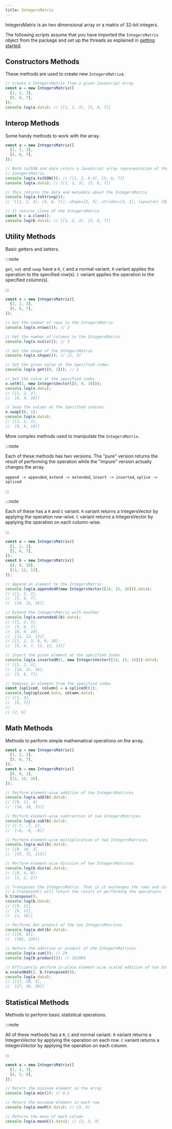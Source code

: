```yaml
---
title: IntegersMatrix
---
```


IntegersMatrix is an two dimensional array or a matrix of 32-bit integers.

The following scripts assume that you have imported the `IntegersMatrix` object
from the package and set up the threads as explained in [getting started](../).

## Constructors Methods

These methods are used to create new `IntegersMatrix`s.

```js
// Create a IntegersMatrix from a given JavaScript array
const a = new IntegersMatrix([
  [1, 2, 3],
  [5, 6, 7],
]);
console.log(a.data); // [[1, 2, 3], [5, 6, 7]]
```

## Interop Methods

Some handy methods to work with the array.

```js
const a = new IntegersMatrix([
  [1, 2, 3],
  [5, 6, 7],
]);

// Both toJSON and data return a JavaScript array representation of the
// IntegersMatrix
console.log(a.toJSON()); // [[1, 2, 0.3], [5, 6, 7]]
console.log(a.data); // [[1, 2, 3], [5, 6, 7]]

// This returns the data and metadata about the IntegersMatrix
console.log(a.toString());
// "[[1, 2, 3], [5, 6, 7]], shape=[2, 3], strides=[3, 1], layout=Cc (0x5), const ndim=2"

// It returns clone of the IntegersMatrix
const b = a.clone();
console.log(b.data); // [[1, 2, 3], [5, 6, 7]]
```

## Utility Methods

Basic getters and setters.

:::note

`get`, `set` and `swap` have a `R`, `C` and a normal variant. `R` variant
applies the operation to the specified row(s). `C` variant applies the operation
to the specified column(s).

:::

```js
const x = new IntegersMatrix([
  [1, 2, 3],
  [5, 6, 7],
]);

// Get the number of rows in the IntegersMatrix
console.log(x.nrows()); // 2

// Get the number of columns in the IntegersMatrix
console.log(x.ncols()); // 3

// Get the shape of the IntegersMatrix
console.log(x.shape()); // [2, 3]

// Set the given value at the specified index
console.log(x.get([0, 1])); // 2

// Get the value at the specified index
x.setR(1, new IntegersVector([8, 9, 10]));
console.log(x.data);
// [[1, 2, 3],
//  [8, 9, 10]]

// Swap the values at the specified indices
x.swapC(0, 1);
console.log(x.data);
// [[1, 2, 3],
//  [8, 9, 10]]
```

More complex methods used to manipulate the `IntegersMatrix`.

:::note

Each of these methods has two versions. The "pure" version returns the result of
performing the operation while the "impure" version actually changes the array.

`append -> appended`,
`extend -> extended`,
`insert -> inserted`,
`splice -> spliced`

:::

:::note

Each of these has a `R` and `C` variant. `R` variant returns a IntegersVector by
applying the operation row-wise. `C` variant returns a IntegersVector by applying
the operation on each column-wise.

:::

```js
const a = new IntegersMatrix([
  [1, 2, 3],
  [5, 6, 7],
]);
const b = new IntegersMatrix([
  [8, 9, 10],
  [11, 12, 13],
]);

// Append an element to the IntegersMatrix
console.log(a.appendedR(new IntegersVector([14, 15, 16])).data);
// [[1, 2, 3],
//  [5, 6, 7],
//  [14, 15, 16]]

// Extend the IntegersMatrix with another
console.log(a.extendedC(b).data);
// [[1, 2, 3],
//  [5, 6, 7],
//  [8, 9, 10],
//  [11, 12, 13]]
// [[1, 2, 3, 8, 9, 10],
//  [5, 6, 7, 11, 12, 13]]

// Insert the given element at the specified index
console.log(a.insertedR(1, new IntegersVector([14, 15, 16])).data);
// [[1, 2, 3],
//  [14, 15, 16],
//  [5, 6, 7]]

// Removes an element from the specified index
const [spliced, column] = a.splicedC(1);
console.log(spliced.data, column.data);
// [[1, 3],
//  [5, 7]]
//
// [2, 6]
```

## Math Methods

Methods to perform simple mathematical operations on the array.

```js
const a = new IntegersMatrix([
  [1, 2, 3],
  [5, 6, 7],
]);
const b = new IntegersMatrix([
  [8, 9, 1],
  [11, 12, 16],
]);

// Perform element-wise addition of two IntegersMatrices
console.log(a.add(b).data);
// [[9, 11, 4]
//  [16, 18, 23]]

// Perform element-wise subtraction of two IntegersMatrices
console.log(a.sub(b).data);
// [[-7, -7, 2],
//  [-6, -6, -9]]

// Perform element-wise multiplication of two IntegersMatrices
console.log(a.mul(b).data);
// [[8, 18, 3],
//  [55, 72, 112]]

// Perform element-wise division of two IntegersMatrices
console.log(b.div(a).data);
// [[8, 4, 0],
//  [2, 2, 2]]

// Transposes the IntegersMatrix. That is it exchanges the rows and columns.
// a.tranposed() will return the result of performing the operations
b.transpose();
console.log(b.data);
// [[8, 11],
//  [9, 12],
//  [1, 16]]

// Performs dot product of the two IntegersMatrices
console.log(a.dot(b).data);
// [[29, 83],
//  [101, 239]]

// Return the addition or product of the IntegersMatrices
console.log(a.sum()); // 24
console.log(b.product()); // 152064

// Efficiently perform in-place element-wise scaled addition of two IntegersMatrices
a.scaledAdd(2, b.transposed());
console.log(a.data);
// [[17, 20, 5],
//  [27, 30, 39]]
```

## Statistical Methods

Methods to perform basic statistical operations.

:::note

All of these methods has a `R`, `C` and normal variant. `R` variant returns a
IntegersVector by applying the operation on each row. `C` variant returns a
IntegersVector by applying the operation on each column.

:::

```js
const a = new IntegersMatrix([
  [1, 2, 3],
  [4, 5, 6],
]);

// Return the minimum element in the array
console.log(a.min()); // 0.2

// Return the minimum element in each row
console.log(a.maxR().data); // [3, 6]

// Returns the mean of each column
console.log(a.meanC().data); // [2, 3, 4]
```
